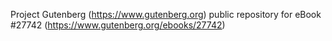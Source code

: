 Project Gutenberg (https://www.gutenberg.org) public repository for eBook #27742 (https://www.gutenberg.org/ebooks/27742)
